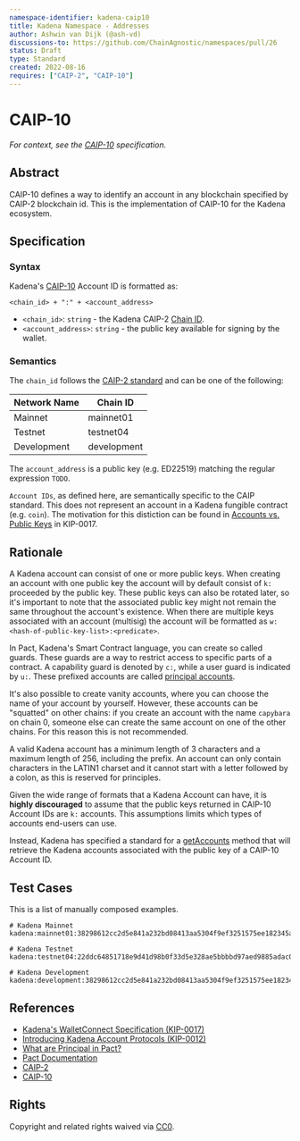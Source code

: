 ```yaml
---
namespace-identifier: kadena-caip10
title: Kadena Namespace - Addresses
author: Ashwin van Dijk (@ash-vd)
discussions-to: https://github.com/ChainAgnostic/namespaces/pull/26
status: Draft
type: Standard
created: 2022-08-16
requires: ["CAIP-2", "CAIP-10"]
---
```


# CAIP-10

_For context, see the [CAIP-10](https://github.com/ChainAgnostic/CAIPs/blob/master/CAIPs/caip-10.md) specification._

## Abstract

CAIP-10 defines a way to identify an account in any blockchain specified by CAIP-2 blockchain id.
This is the implementation of CAIP-10 for the Kadena ecosystem.

## Specification

### Syntax

Kadena's [CAIP-10](https://github.com/ChainAgnostic/CAIPs/blob/master/CAIPs/caip-10.md) Account ID is formatted as:

```
<chain_id> + ":" + <account_address>
```
- `<chain_id>`: `string` - the Kadena CAIP-2 [Chain ID](https://github.com/ChainAgnostic/namespaces/blob/main/kadena/caip2.md).
- `<account_address>`: `string` - the public key available for signing by the wallet.

### Semantics

The `chain_id` follows the [CAIP-2 standard](https://github.com/ChainAgnostic/CAIPs/blob/master/CAIPs/caip-2.md) and can be one of the following:

| Network Name | Chain ID    |
| ------------ | ----------- |
| Mainnet      | mainnet01   |
| Testnet      | testnet04   |
| Development  | development |

The `account_address` is a public key (e.g. ED22519) matching the regular expression `TODO`.

`Account IDs`, as defined here, are semantically specific to the CAIP standard.
This does not represent an account in a Kadena fungible contract (e.g. `coin`).
The motivation for this distiction can be found in [Accounts vs. Public Keys](https://github.com/kadena-io/KIPs/blob/master/kip-0017.md#accounts-vs-public-keys) in KIP-0017.

## Rationale

A Kadena account can consist of one or more public keys. When creating an account with one public key the account will by default consist of `k:` proceeded by the public key. These public keys can also be rotated later, so it's important to note that the associated public key might not remain the same throughout the account's existence. When there are multiple keys associated with an account (multisig) the account will be formatted as `w:<hash-of-public-key-list>:<predicate>`.

In Pact, Kadena's Smart Contract language, you can create so called guards. These guards are a way to restrict access to specific parts of a contract. A capability guard is denoted by `c:`, while a user guard is indicated by `u:`. These prefixed accounts are called [principal accounts](https://gist.github.com/EnoF/fdf5b4e783f8e55a4ece078b1d215fc9).

It's also possible to create vanity accounts, where you can choose the name of your account by yourself. However, these accounts can be "squatted" on other chains: if you create an account with the name `capybara` on chain 0, someone else can create the same account on one of the other chains. For this reason this is not recommended.

A valid Kadena account has a minimum length of 3 characters and a maximum length of 256, including the prefix. An account can only contain characters in the LATIN1 charset and it cannot start with a letter followed by a colon, as this is reserved for principles.

Given the wide range of formats that a Kadena Account can have, it is **highly discouraged** to assume that the public keys returned in
CAIP-10 Account IDs are `k:` accounts. This assumptions limits which types of accounts end-users can use.

Instead, Kadena has specified a standard for a [getAccounts](https://github.com/kadena-io/KIPs/blob/master/kip-0017.md#kadena_getAccounts_v1) 
method that will retrieve the Kadena accounts associated with the public key of a CAIP-10 Account ID.

## Test Cases

This is a list of manually composed examples.

```
# Kadena Mainnet
kadena:mainnet01:38298612cc2d5e841a232bd08413aa5304f9ef3251575ee182345abc3807dd89

# Kadena Testnet
kadena:testnet04:22ddc64851718e9d41d98b0f33d5e328ae5bbbbd97aed9885adac0f2d070ff9c

# Kadena Development
kadena:development:38298612cc2d5e841a232bd08413aa5304f9ef3251575ee182345abc3807dd89
```

## References

- [Kadena's WalletConnect Specification (KIP-0017)](https://github.com/kadena-io/KIPs/blob/master/kip-0017.md)
- [Introducing Kadena Account Protocols (KIP-0012)](https://medium.com/kadena-io/introducing-kadena-account-protocols-kip-0012-303462b77af1)
- [What are Principal in Pact?](https://gist.github.com/EnoF/fdf5b4e783f8e55a4ece078b1d215fc9)
- [Pact Documentation](https://pact-language.readthedocs.io/en/stable/)
- [CAIP-2](https://github.com/ChainAgnostic/CAIPs/blob/master/CAIPs/caip-2.md)
- [CAIP-10](https://github.com/ChainAgnostic/CAIPs/blob/master/CAIPs/caip-10.md)

## Rights

Copyright and related rights waived via [CC0](https://creativecommons.org/publicdomain/zero/1.0/).
